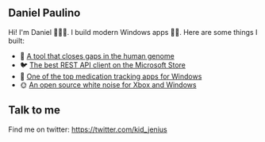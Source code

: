 ## Daniel Paulino

Hi! I'm Daniel 🙋🏽‍♂️. I build modern Windows apps 🙌🏽. Here are some things I built:

* 🧬 [A tool that closes gaps in the human genome](https://bmcbioinformatics.biomedcentral.com/articles/10.1186/s12859-015-0663-4)
* 🐦 [The best REST API client on the Microsoft Store](https://nightingale.rest)
* 💊 [One of the top medication tracking apps for Windows](https://www.microsoft.com/en-us/p/pillbox/9nblggh4x7vb)
* 🌞 [An open source white noise for Xbox and Windows](https://jenius-apps.github.io/ambie/)

## Talk to me
Find me on twitter: https://twitter.com/kid_jenius
